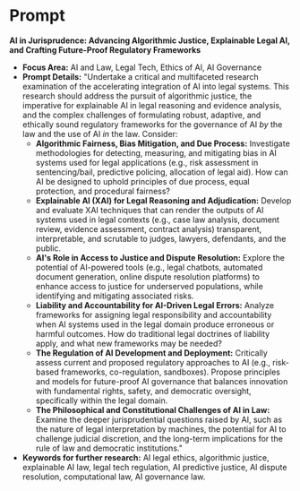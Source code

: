 # Prompt

**AI in Jurisprudence: Advancing Algorithmic Justice, Explainable Legal AI,
and Crafting Future-Proof Regulatory Frameworks**

- **Focus Area:** AI and Law, Legal Tech, Ethics of AI, AI Governance
- **Prompt Details:** "Undertake a critical and multifaceted research examination of the accelerating integration of AI into legal systems. This research should address the pursuit of algorithmic justice, the imperative for explainable AI in legal reasoning and evidence analysis, and the complex challenges of formulating robust, adaptive, and ethically sound regulatory frameworks for the governance of AI _by_ the law and the use of AI _in_ the law. Consider:
  - **Algorithmic Fairness, Bias Mitigation, and Due Process:** Investigate methodologies for detecting, measuring, and mitigating bias in AI systems used for legal applications (e.g., risk assessment in sentencing/bail, predictive policing, allocation of legal aid). How can AI be designed to uphold principles of due process, equal protection, and procedural fairness?
  - **Explainable AI (XAI) for Legal Reasoning and Adjudication:** Develop and evaluate XAI techniques that can render the outputs of AI systems used in legal contexts (e.g., case law analysis, document review, evidence assessment, contract analysis) transparent, interpretable, and scrutable to judges, lawyers, defendants, and the public.
  - **AI's Role in Access to Justice and Dispute Resolution:** Explore the potential of AI-powered tools (e.g., legal chatbots, automated document generation, online dispute resolution platforms) to enhance access to justice for underserved populations, while identifying and mitigating associated risks.
  - **Liability and Accountability for AI-Driven Legal Errors:** Analyze frameworks for assigning legal responsibility and accountability when AI systems used in the legal domain produce erroneous or harmful outcomes. How do traditional legal doctrines of liability apply, and what new frameworks may be needed?
  - **The Regulation of AI Development and Deployment:** Critically assess current and proposed regulatory approaches to AI (e.g., risk-based frameworks, co-regulation, sandboxes). Propose principles and models for future-proof AI governance that balances innovation with fundamental rights, safety, and democratic oversight, specifically within the legal domain.
  - **The Philosophical and Constitutional Challenges of AI in Law:** Examine the deeper jurisprudential questions raised by AI, such as the nature of legal interpretation by machines, the potential for AI to challenge judicial discretion, and the long-term implications for the rule of law and democratic institutions."
- **Keywords for further research:** AI legal ethics, algorithmic justice, explainable AI law, legal tech regulation, AI predictive justice, AI dispute resolution, computational law, AI governance law.
